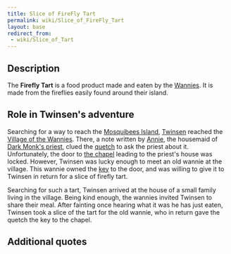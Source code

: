 ```yaml
---
title: Slice of FireFly Tart
permalink: wiki/Slice_of_FireFly_Tart
layout: base
redirect_from:
 - wiki/Slice_of_Tart
---
```


## Description

The **Firefly Tart** is a food product made and eaten by the
[Wannies](Wannie "wikilink"). It is made from the fireflies easily found
around their island.

## Role in Twinsen's adventure

Searching for a way to reach the [Mosquibees
Island](Mosquibees_Island "wikilink"), [Twinsen](Twinsen "wikilink")
reached the [Village of the Wannies](Village_of_the_Wannies "wikilink").
There, a note written by [Annie](Annie "wikilink"), the housemaid of
[Dark Monk's priest](Mr._Lemoine "wikilink"), clued the
[quetch](quetch "wikilink") to ask the priest about it. Unfortunately,
the door to [the chapel](Dark_Monk's_chapel "wikilink") leading to the
priest's house was locked. However, Twinsen was lucky enough to meet an
old wannie at the village. This wannie owned the [key](key "wikilink")
to the door, and was willing to give it to Twinsen in return for a slice
of firefly tart.

Searching for such a tart, Twinsen arrived at the house of a small
family living in the village. Being kind enough, the wannies invited
Twinsen to share their meal. After fainting once hearing what it was he
has just eaten, Twinsen took a slice of the tart for the old wannie, who
in return gave the quetch the key to the chapel.

## Additional quotes
